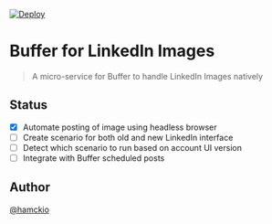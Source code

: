 [![Deploy](https://www.herokucdn.com/deploy/button.svg)](https://heroku.com/deploy)

# Buffer for LinkedIn Images

> A micro-service for Buffer to handle LinkedIn Images natively

## Status

- [x] Automate posting of image using headless browser
- [ ] Create scenario for both old and new LinkedIn interface
- [ ] Detect which scenario to run based on account UI version
- [ ] Integrate with Buffer scheduled posts

## Author
[@hamckio](https://twitter.com/hamckio)
